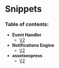 # Snippets


### Table of contents:

<!--ts-->
   * **Event Handler**
     * [V2](eventhandler/v2/README.md)
   * **Notifications Engine**
     * [V2](notif-orchestrator/v2/README.md)
   * **assetsexpress**
     * [V2](assetsexpress/v1/README.md)
<!--te-->
